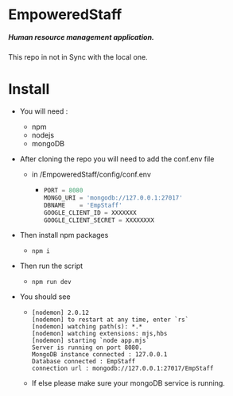 # EmpoweredStaff

##### Human resource management application.

This repo in not in Sync with the local one.


# Install

* You will need :

  * npm
  * nodejs
  * mongoDB

* After cloning the repo you will need to add the conf.env file

  * in /EmpoweredStaff/config/conf.env

    * ```js
      PORT = 8080
      MONGO_URI = 'mongodb://127.0.0.1:27017'
      DBNAME    = 'EmpStaff'
      GOOGLE_CLIENT_ID = XXXXXXX
      GOOGLE_CLIENT_SECRET = XXXXXXXX
      ```

* Then install npm packages

  * ```shell
    npm i
    ```

* Then run the script

  * ```shell
    npm run dev
    ```

* You should see

  * ```shell
    [nodemon] 2.0.12
    [nodemon] to restart at any time, enter `rs`
    [nodemon] watching path(s): *.*
    [nodemon] watching extensions: mjs,hbs
    [nodemon] starting `node app.mjs`
    Server is running on port 8080.
    MongoDB instance connected : 127.0.0.1
    Database connected : EmpStaff
    connection url : mongodb://127.0.0.1:27017/EmpStaff

    ```

  * If else please make sure your mongoDB service is running.
